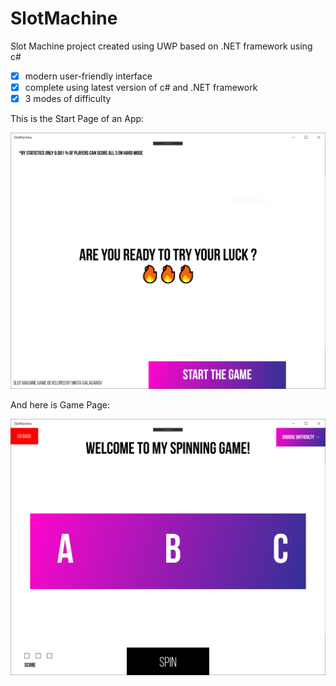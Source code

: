 # SlotMachine
Slot Machine project created using UWP based on .NET framework using c# 

- [x] modern user-friendly interface
- [x] complete using latest version of c# and .NET framework
- [x] 3 modes of difficulty

This is the Start Page of an App:

![MainPage.xaml](https://github.com/NikBeastDeve/SlotMachine/blob/master/Assets/ScreenShots/MainPage.PNG)

And here is Game Page:

![GamePage.xaml](https://github.com/NikBeastDeve/SlotMachine/blob/master/Assets/ScreenShots/GamePage.PNG)


